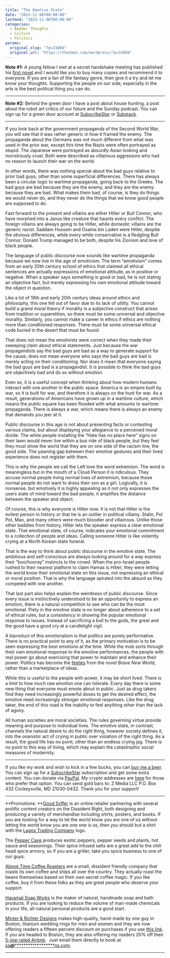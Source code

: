 ```yaml
---
title: "The Emotive State"
date: "2023-11-06T00:00:00"
lastmod: "2023-11-06T00:00:00"
categories:
  - Badder Thoughts
  - Culture
  - Politics
params:
  original_slug: "?p=31084"
  original_url: "https://thezman.com/wordpress/?p=31084"
---
```


**Note \#1:** A young fellow I met at a secret handshake meeting has
published his <a
href="https://www.amazon.com/gp/aw/d/B0CJH45WF7/ref=tmm_pap_swatch_0?ie=UTF8&amp;sr=8-1"
rel="noopener" target="_blank">first novel</a> and I would like you to
buy many copies and recommend it to everyone. If you are a fan of the
fantasy genre, then give it a try and let me know your thoughts.
Supporting the people on our side, especially in the arts is the best
political thing you can do.

------------------------------------------------------------------------

**Note \#2:** Behind the green door I have a post about house hunting, a
post about the robot art critics of our future and the Sunday podcast.
You can sign up for a green door account at
<a href="https://www.subscribestar.com/the-z-blog" rel="noopener"
target="_blank">SubscribeStar</a> or
<a href="https://thedissident.substack.com/" rel="noopener"
target="_blank">Substack</a>.

------------------------------------------------------------------------

If you look back at the government propaganda of the Second World War,
you will see that it was rather generic in how it framed the enemy. The
propaganda about the Germans was not much different from what was used
in the prior war, except this time the Nazis were often portrayed as
stupid. The Japanese were portrayed as absurdly Asian looking and
monstrously cruel. Both were described as villainous aggressors who had
no reason to launch their war on the world.

In other words, there was nothing special about the bad guys relative to
prior bad guys, other than some superficial differences. There has
always been a circular logic to wartime propaganda, going back to the
Greeks. The bad guys are bad because they are the enemy, and they are
the enemy because they are bad. What makes them bad, of course, is they
do things we would never do, and they never do the things that we know
good people are supposed to do.

Fast forward to the present and villains are either Hitler or Bull
Connor, who have morphed into a Janus like creature that haunts every
conflict. The foreign villains are always going to be Hitler, while
domestic villains are the generic racist. Saddam Hussein and Osama bin
Laden were Hitler, despite the obvious differences, while every white
conservative is a fledgling Bull Connor. Donald Trump managed to be
both, despite his Zionism and love of black people.

The language of public discourse now sounds like wartime propaganda
because we now live in the age of emotivism. The term “emotivism” comes
from an early 20th century school of ethics that claimed all ethical
sentences are actually expressions of emotional attitude, as in positive
or negative. When a speaker says something is good or bad, he is not
stating an objective fact, but merely expressing his own emotional
attitude toward the object in question.

Like a lot of 19th and early 20th century ideas around ethics and
philosophy, this one fell out of favor due to its lack of utility. You
cannot build a grand moral theory if morality is a subjective construct
that arises from tradition or superstition, so there must be some
universal and objective morality. Similarly, you cannot make a career in
ethics if ethics are nothing more than conditioned responses. There must
be some universal ethical code buried in the desert that must be found.

That does not mean the emotivists were correct when they made their
sweeping claim about ethical statements. Just because the war
propagandists say the bad guys are bad as a way to generate support for
the cause, does not mean everyone who says the bad guys are bad is
merely acting on their conditioning. Nor does it mean that everyone
saying the bad guys are bad is a propagandist. It is possible to think
the bad guys are objectively bad and do so without emotion.

Even so, it is a useful concept when thinking about how modern humans
interact with one another in the public space. America is an empire
built by war, so it is built for war, and therefore it is always on the
hunt for war. As a result, generations of Americans have grown up in a
wartime culture, which means the public square has been flooded with
what amounts to wartime propaganda. There is always a war, which means
there is always an enemy that demands you jeer at it.

Public discourse in this age is not about presenting facts or contesting
various claims, but about displaying your allegiance to a perceived
moral divide. The white people installing the “Hate has no place here”
signs on their lawn would never live within a bus ride of black people,
but they feel they must show the world that they are on one side of the
racism line, the good side. The yawning gap between their emotive
gestures and their lived experience does not register with them.

This is why the people we call the Left love the word extremism. The
word is meaningless but in the mouth of a Cloud Person it is ridiculous.
They accuse normal people living normal lives of extremism, because
those normal people do not want to dress their son as a girl. Logically,
it is nonsense, but emotively it is highly appealing as it not only
expresses the users state of mind toward the bad people, it amplifies
the distance between the speaker and object.

Of course, this is why everyone is Hitler now. It is not that Hitler is
the evilest person in history or that he is an outlier in political
villainy. Stalin, Pol Pot, Mao, and many others were much bloodier and
villainous. Unlike those other baddies from history, Hitler lets the
speaker express a clear emotional state. That emotional state, of
course, indicates your emotional commitment to a collection of people
and ideas. Calling someone Hitler is like violently crying at a North
Korean state funeral.

That is the way to think about public discourse in the emotive state.
The ambitious and self-conscious are always looking around for a way
express their “boo/hooray” instincts to the crowd. When the pro-Israel
people rushed to their nearest platform to claim Hamas is Hitler, they
were letting the world know their emotional state on this issue, not
expressing an ethical or moral position. That is why the language
spiraled into the absurd as they competed with one another.

That last part also helps explain the weirdness of public discourse.
Since every issue is instinctively understood to be an opportunity to
express an emotion, there is a natural competition to see who can be the
most emotional. Piety in the emotive state is no longer about adherence
to a set of ethical rules, but a consistency in showing the popular
emotional response to issues. Instead of sacrificing a bull to the gods,
the great and the good have a good cry at a candlelight vigil.

A biproduct of this emotionalism is that politics are purely
performative. There is no practical point to any of it, as the primary
motivation is to be seen expressing the best emotions at the time. While
the mob sorts through their own emotional response to the emotive
performances, the people with real power go about exercising that power
to maintain and enhance their power. Politics has become the
[feelies](https://www.cliffsnotes.com/literature/b/brave-new-world/summary-and-analysis/chapter-11)
from the novel *Brave New World*, rather than a marketplace of ideas.

While this is useful to the people with power, it may be short lived.
There is a limit to how much raw emotion one can tolerate. Every day
there is some new thing that everyone must emote about in public. Just
as drug takers find they need increasingly powerful doses to get the
desired effect, the emotive need increasingly stronger emotional
responses. Like the drug taker, the end of this road is the inability to
feel anything other than the lack of agony.

All human societies are moral societies. The rules governing virtue
provide meaning and purpose to individual lives. The emotive state, in
contrast, channels the natural desire to do the right thing, however
society defines it, into the onanistic act of crying in public over
violation of the right thing. As a result, the good life has no point,
other than an endless crying jag. There is no point to this way of
living, which may explain the catastrophic social measures of modernity.

------------------------------------------------------------------------

If you like my work and wish to kick in a few bucks, you can
<a href="https://www.buymeacoffee.com/mujolulu" rel="noopener"
target="_blank">buy me a beer</a>. You can sign up for a
<a href="https://www.subscribestar.com/the-z-blog" rel="noopener"
target="_blank">SubscribeStar</a> subscription and get some extra
content. You can donate via <a
href="https://www.paypal.com/donate/?cmd=_s-xclick&amp;hosted_button_id=UDAS2Q8JYA6CN&amp;source=url"
rel="noopener" target="_blank">PayPal</a>. My crypto addresses are
<a href="https://thezman.com/wordpress/?page_id=22713" rel="noopener"
target="_blank">here</a> for those who prefer that option. You can send
gold bars to: Z Media LLC P.O. Box 432 Cockeysville, MD 21030-0432.
Thank you for your support!

------------------------------------------------------------------------

**Promotions: **<a href="https://goodsvffer.com/" rel="noopener" target="_blank">Good
Svffer</a> is an online retailer partnering with several prolific
content creators on the Dissident Right, both designing and producing a
variety of merchandise including shirts, posters, and books. If you are
looking for a way to let the world know you are one of us without
letting the world know you are one one is us, then you should but a
shirt with the
<a href="https://goodsvffer.com/products/lagos-trading-company"
rel="noopener" target="_blank">Lagos Trading Company</a> logo.

The <a href="https://peppercave.com/shop/ols/products" rel="noopener"
target="_blank">Pepper Cave</a> produces exotic peppers, pepper seeds
and plants, hot sauce and seasonings. Their spice infused salts are a
great add to the chili head spice armory, so if you are a griller, take
you spice business to one of our guys.

<a href="https://abovetimecoffee.com/" rel="noopener"
target="_blank">Above Time Coffee Roasters</a> are a small, dissident
friendly company that roasts its own coffee and ships all over the
country. They actually roast the beans themselves based on their own
secret coffee magic. If you like coffee, buy it from these folks as they
are great people who deserve your support.

<a href="https://havamalsoapworks.com/" rel="noopener"
target="_blank">Havamal Soap Works</a> is the maker of natural, handmade
soap and bath products. If you are looking to reduce the volume of
man-made chemicals in your life, all-natural personal products are a
good start.

<a href="https://www.minterandrichterdesigns.com/"
rel="noreferrer nofollow noopener" target="_blank">Minter &amp; Richter
Designs</a> makes high-quality, hand-made by one guy in Boston, titanium
wedding rings for men and women and they are now offering readers a
fifteen percent discount on purchases if you use
<a href="https://www.minterandrichterdesigns.com/discount/ZMAN"
rel="noreferrer nofollow noopener" target="_blank">this link</a>.
<span class="highlight"><span class="colour"><span class="font"><span class="size">If
you are headed to Boston, they are also offering my readers 20% off
their <a
href="https://www.airbnb.com/users/7988017/listings?user_id=7988017&amp;s=3"
rel="noopener noreferrer" target="_blank">5-star rated Airbnb</a>.  Just
email them directly to book at
<a href="mailto:sa***@*********************ns.com"
data-original-string="4AathPop73WYHFYIrX+iIg==cb7uXvntgiEjx2WptOyR2Pa7UK1pklt12iWBWgxw5vfBa0fL4i74JrPRiiVV4HsTkSe"><span
class="apbct-email-encoder"
data-original-string="6Cfx2+5KS/KdnLW9oO3JeA==cb72fbpHk5Ii97rHE8PyqDyE/xzFtlJStewiDLTF22/3DgHtRGD0PMtdRMCiedUYlF+"
title="This contact has been encoded by Anti-Spam by CleanTalk. Click to decode. To finish the decoding make sure that JavaScript is enabled in your browser.">sa<span
class="apbct-blur">***</span>@<span
class="apbct-blur">*********************</span>ns.com</span></a>.</span></span></span></span>

------------------------------------------------------------------------
